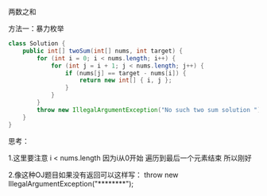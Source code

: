 两数之和

方法一：暴力枚举

```java
class Solution {
    public int[] twoSum(int[] nums, int target) {
        for (int i = 0; i < nums.length; i++) {
            for (int j = i + 1; j < nums.length; j++) {
                if (nums[j] == target - nums[i]) {
                    return new int[] { i, j };
                }
            }
        }
        throw new IllegalArgumentException("No such two sum solution ");
    }
}

```
思考：

1.这里要注意 i < nums.length 因为i从0开始 遍历到最后一个元素结束 所以刚好

2.像这种OJ题目如果没有返回可以这样写： throw new IllegalArgumentException("********");
